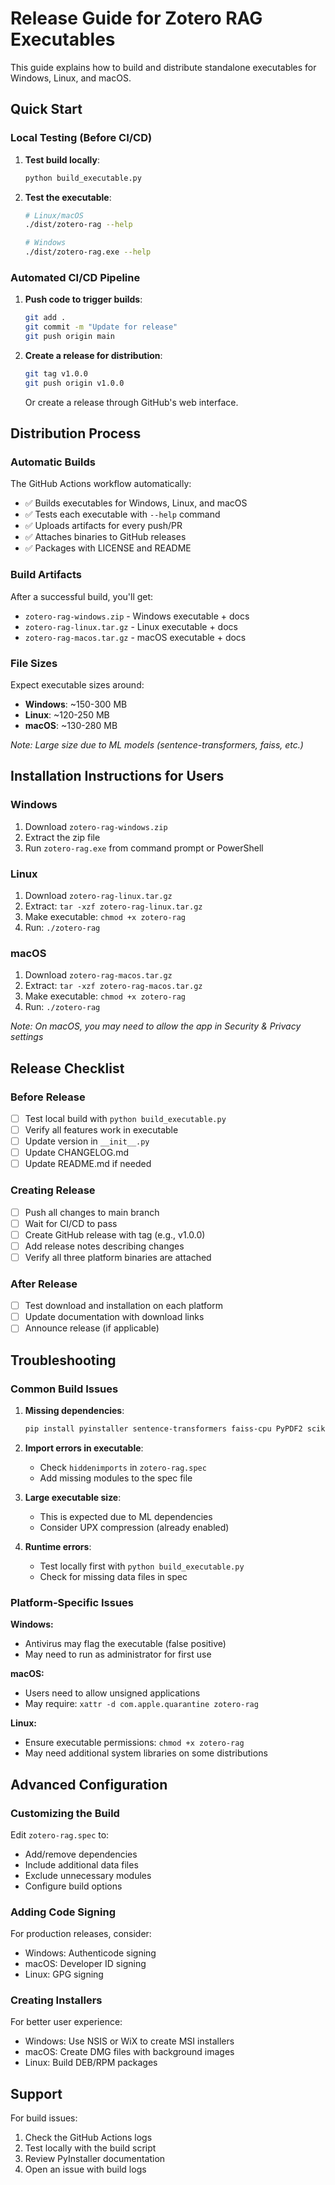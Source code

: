 # Release Guide for Zotero RAG Executables

This guide explains how to build and distribute standalone executables for Windows, Linux, and macOS.

## Quick Start

### Local Testing (Before CI/CD)

1. **Test build locally**:
   ```bash
   python build_executable.py
   ```

2. **Test the executable**:
   ```bash
   # Linux/macOS
   ./dist/zotero-rag --help

   # Windows
   ./dist/zotero-rag.exe --help
   ```

### Automated CI/CD Pipeline

1. **Push code to trigger builds**:
   ```bash
   git add .
   git commit -m "Update for release"
   git push origin main
   ```

2. **Create a release for distribution**:
   ```bash
   git tag v1.0.0
   git push origin v1.0.0
   ```
   Or create a release through GitHub's web interface.

## Distribution Process

### Automatic Builds

The GitHub Actions workflow automatically:

- ✅ Builds executables for Windows, Linux, and macOS
- ✅ Tests each executable with `--help` command
- ✅ Uploads artifacts for every push/PR
- ✅ Attaches binaries to GitHub releases
- ✅ Packages with LICENSE and README

### Build Artifacts

After a successful build, you'll get:

- `zotero-rag-windows.zip` - Windows executable + docs
- `zotero-rag-linux.tar.gz` - Linux executable + docs  
- `zotero-rag-macos.tar.gz` - macOS executable + docs

### File Sizes

Expect executable sizes around:
- **Windows**: ~150-300 MB
- **Linux**: ~120-250 MB  
- **macOS**: ~130-280 MB

*Note: Large size due to ML models (sentence-transformers, faiss, etc.)*

## Installation Instructions for Users

### Windows
1. Download `zotero-rag-windows.zip`
2. Extract the zip file
3. Run `zotero-rag.exe` from command prompt or PowerShell

### Linux
1. Download `zotero-rag-linux.tar.gz`
2. Extract: `tar -xzf zotero-rag-linux.tar.gz`
3. Make executable: `chmod +x zotero-rag`
4. Run: `./zotero-rag`

### macOS
1. Download `zotero-rag-macos.tar.gz`
2. Extract: `tar -xzf zotero-rag-macos.tar.gz`
3. Make executable: `chmod +x zotero-rag`
4. Run: `./zotero-rag`

*Note: On macOS, you may need to allow the app in Security & Privacy settings*

## Release Checklist

### Before Release
- [ ] Test local build with `python build_executable.py`
- [ ] Verify all features work in executable
- [ ] Update version in `__init__.py`
- [ ] Update CHANGELOG.md
- [ ] Update README.md if needed

### Creating Release
- [ ] Push all changes to main branch
- [ ] Wait for CI/CD to pass
- [ ] Create GitHub release with tag (e.g., v1.0.0)
- [ ] Add release notes describing changes
- [ ] Verify all three platform binaries are attached

### After Release
- [ ] Test download and installation on each platform
- [ ] Update documentation with download links
- [ ] Announce release (if applicable)

## Troubleshooting

### Common Build Issues

1. **Missing dependencies**:
   ```bash
   pip install pyinstaller sentence-transformers faiss-cpu PyPDF2 scikit-learn
   ```

2. **Import errors in executable**:
   - Check `hiddenimports` in `zotero-rag.spec`
   - Add missing modules to the spec file

3. **Large executable size**:
   - This is expected due to ML dependencies
   - Consider UPX compression (already enabled)

4. **Runtime errors**:
   - Test locally first with `python build_executable.py`
   - Check for missing data files in spec

### Platform-Specific Issues

**Windows:**
- Antivirus may flag the executable (false positive)
- May need to run as administrator for first use

**macOS:**
- Users need to allow unsigned applications
- May require: `xattr -d com.apple.quarantine zotero-rag`

**Linux:**
- Ensure executable permissions: `chmod +x zotero-rag`
- May need additional system libraries on some distributions

## Advanced Configuration

### Customizing the Build

Edit `zotero-rag.spec` to:
- Add/remove dependencies
- Include additional data files
- Exclude unnecessary modules
- Configure build options

### Adding Code Signing

For production releases, consider:
- Windows: Authenticode signing
- macOS: Developer ID signing
- Linux: GPG signing

### Creating Installers

For better user experience:
- Windows: Use NSIS or WiX to create MSI installers
- macOS: Create DMG files with background images
- Linux: Build DEB/RPM packages

## Support

For build issues:
1. Check the GitHub Actions logs
2. Test locally with the build script
3. Review PyInstaller documentation
4. Open an issue with build logs 